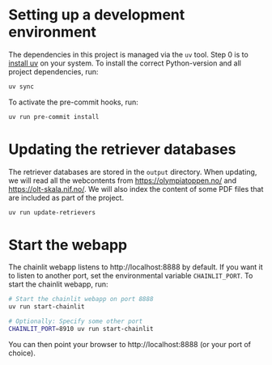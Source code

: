 # Setting up a development environment

The dependencies in this project is managed via the `uv` tool. Step 0 is to [install
uv](https://docs.astral.sh/uv/getting-started/installation/) on your system. To install
the correct Python-version and all project dependencies, run:

```bash
uv sync
```

To activate the pre-commit hooks, run:

```bash
uv run pre-commit install
```

# Updating the retriever databases

The retriever databases are stored in the `output` directory. When updating, we will
read all the webcontents from https://olympiatoppen.no/ and https://olt-skala.nif.no/.
We will also index the content of some PDF files that are included as part of the
project.

```bash
uv run update-retrievers
```

# Start the webapp

The chainlit webapp listens to http://localhost:8888 by default. If you want it to
listen to another port, set the environmental variable `CHAINLIT_PORT`. To start the
chainlit webapp, run:

```bash
# Start the chainlit webapp on port 8888
uv run start-chainlit

# Optionally: Specify some other port
CHAINLIT_PORT=8910 uv run start-chainlit
```

You can then point your browser to http://localhost:8888 (or your port of choice).
